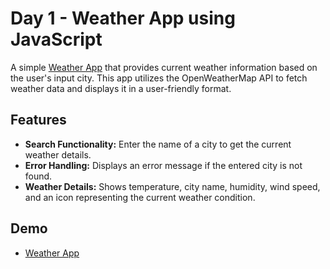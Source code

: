 # Day 1 - Weather App using JavaScript

A simple [Weather App]( https://learn-pxux.vercel.app/) that provides current weather information based on the user's input city. This app utilizes the OpenWeatherMap API to fetch weather data and displays it in a user-friendly format.

## Features
- **Search Functionality:** Enter the name of a city to get the current weather details.
- **Error Handling:** Displays an error message if the entered city is not found.
- **Weather Details:** Shows temperature, city name, humidity, wind speed, and an icon representing the current weather condition.

## Demo
- [Weather App]( https://learn-pxux.vercel.app/)
